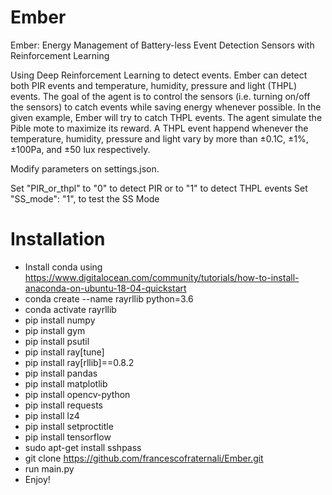 # Ember
Ember: Energy Management of Battery-less Event Detection Sensors with Reinforcement Learning

Using Deep Reinforcement Learning to detect events. Ember can detect both PIR events and temperature, humidity, pressure and light (THPL) events. The goal of the agent is to control the sensors (i.e. turning on/off the sensors) to catch events while saving energy whenever possible. In the given example, Ember will try to catch THPL events. The agent simulate the Pible mote to maximize its reward. A THPL event happend whenever the temperature, humidity, pressure and light vary by more than ±0.1C, ±1%, ±100Pa, and ±50 lux respectively.

Modify parameters on settings.json.

Set "PIR_or_thpl" to "0" to detect PIR or to "1" to detect THPL events
Set "SS_mode": "1", to test the SS Mode

# Installation
- Install conda using https://www.digitalocean.com/community/tutorials/how-to-install-anaconda-on-ubuntu-18-04-quickstart
- conda create --name rayrllib python=3.6
- conda activate rayrllib
- pip install numpy
- pip install gym
- pip install psutil
- pip install ray[tune]
- pip install ray[rllib]==0.8.2
- pip install pandas
- pip install matplotlib
- pip install opencv-python
- pip install requests
- pip install lz4
- pip install setproctitle
- pip install tensorflow
- sudo apt-get install sshpass
- git clone https://github.com/francescofraternali/Ember.git
- run main.py
- Enjoy!
